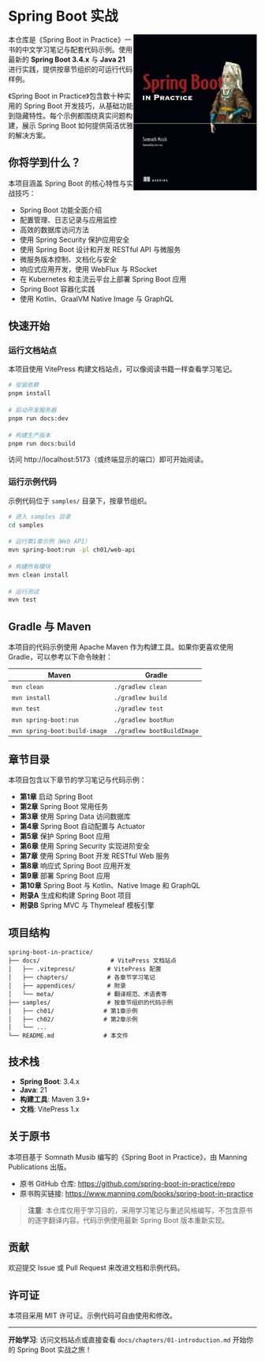 # Spring Boot 实战

<img src="docs/assets/spring-boot-in-practice.png" alt="Spring Boot in Practice Book Cover" align="right" width="250">

本仓库是《Spring Boot in Practice》一书的中文学习笔记与配套代码示例。使用最新的 **Spring Boot 3.4.x** 与 **Java 21** 进行实践，提供按章节组织的可运行代码样例。

《Spring Boot in Practice》包含数十种实用的 Spring Boot 开发技巧，从基础功能到隐藏特性。每个示例都围绕真实问题构建，展示 Spring Boot 如何提供简洁优雅的解决方案。

## 你将学到什么？

本项目涵盖 Spring Boot 的核心特性与实战技巧：

- Spring Boot 功能全面介绍
- 配置管理、日志记录与应用监控
- 高效的数据库访问方法
- 使用 Spring Security 保护应用安全
- 使用 Spring Boot 设计和开发 RESTful API 与微服务
- 微服务版本控制、文档化与安全
- 响应式应用开发，使用 WebFlux 与 RSocket
- 在 Kubernetes 和主流云平台上部署 Spring Boot 应用
- Spring Boot 容器化实践
- 使用 Kotlin、GraalVM Native Image 与 GraphQL

## 快速开始

### 运行文档站点

本项目使用 VitePress 构建文档站点，可以像阅读书籍一样查看学习笔记。

```bash
# 安装依赖
pnpm install

# 启动开发服务器
pnpm run docs:dev

# 构建生产版本
pnpm run docs:build
```

访问 http://localhost:5173（或终端显示的端口）即可开始阅读。

### 运行示例代码

示例代码位于 `samples/` 目录下，按章节组织。

```bash
# 进入 samples 目录
cd samples

# 运行第1章示例（Web API）
mvn spring-boot:run -pl ch01/web-api

# 构建所有模块
mvn clean install

# 运行测试
mvn test
```

## Gradle 与 Maven

本项目的代码示例使用 Apache Maven 作为构建工具。如果你更喜欢使用 Gradle，可以参考以下命令映射：

| Maven | Gradle |
|-------|--------|
| `mvn clean` | `./gradlew clean` |
| `mvn install` | `./gradlew build` |
| `mvn test` | `./gradlew test` |
| `mvn spring-boot:run` | `./gradlew bootRun` |
| `mvn spring-boot:build-image` | `./gradlew bootBuildImage` |

## 章节目录

本项目包含以下章节的学习笔记与代码示例：

- **第1章** 启动 Spring Boot
- **第2章** Spring Boot 常用任务
- **第3章** 使用 Spring Data 访问数据库
- **第4章** Spring Boot 自动配置与 Actuator
- **第5章** 保护 Spring Boot 应用
- **第6章** 使用 Spring Security 实现进阶安全
- **第7章** 使用 Spring Boot 开发 RESTful Web 服务
- **第8章** 响应式 Spring Boot 应用开发
- **第9章** 部署 Spring Boot 应用
- **第10章** Spring Boot 与 Kotlin、Native Image 和 GraphQL
- **附录A** 生成和构建 Spring Boot 项目
- **附录B** Spring MVC 与 Thymeleaf 模板引擎

## 项目结构

```
spring-boot-in-practice/
├── docs/                    # VitePress 文档站点
│   ├── .vitepress/         # VitePress 配置
│   ├── chapters/           # 各章节学习笔记
│   ├── appendices/         # 附录
│   └── meta/               # 翻译规范、术语表等
├── samples/                # 按章节组织的代码示例
│   ├── ch01/              # 第1章示例
│   ├── ch02/              # 第2章示例
│   └── ...
└── README.md              # 本文件
```

## 技术栈

- **Spring Boot**: 3.4.x
- **Java**: 21
- **构建工具**: Maven 3.9+
- **文档**: VitePress 1.x

## 关于原书

本项目基于 Somnath Musib 编写的《Spring Boot in Practice》，由 Manning Publications 出版。

- 原书 GitHub 仓库: https://github.com/spring-boot-in-practice/repo
- 原书购买链接: https://www.manning.com/books/spring-boot-in-practice

> **注意**: 本仓库仅用于学习目的，采用学习笔记与重述风格编写，不包含原书的逐字翻译内容。代码示例使用最新 Spring Boot 版本重新实现。

## 贡献

欢迎提交 Issue 或 Pull Request 来改进文档和示例代码。

## 许可证

本项目采用 MIT 许可证。示例代码可自由使用和修改。

---

**开始学习**: 访问文档站点或直接查看 `docs/chapters/01-introduction.md` 开始你的 Spring Boot 实战之旅！
